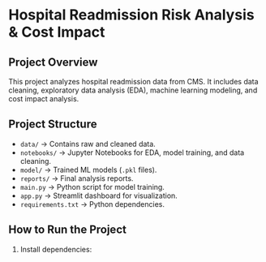 # Hospital Readmission Risk Analysis & Cost Impact

## Project Overview

This project analyzes hospital readmission data from CMS. It includes data cleaning, exploratory data analysis (EDA),
machine learning modeling, and cost impact analysis.

## Project Structure

- `data/` → Contains raw and cleaned data.
- `notebooks/` → Jupyter Notebooks for EDA, model training, and data cleaning.
- `model/` → Trained ML models (`.pkl` files).
- `reports/` → Final analysis reports.
- `main.py` → Python script for model training.
- `app.py` → Streamlit dashboard for visualization.
- `requirements.txt` → Python dependencies.

## How to Run the Project

1. Install dependencies:
